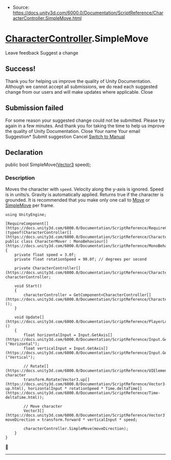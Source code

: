 * Source: https://docs.unity3d.com/6000.0/Documentation/ScriptReference/CharacterController.SimpleMove.html

#  [CharacterController](https://docs.unity3d.com/6000.0/Documentation/ScriptReference/CharacterController.html).SimpleMove
Leave feedback
Suggest a change
## Success!
Thank you for helping us improve the quality of Unity Documentation. Although we cannot accept all submissions, we do read each suggested change from our users and will make updates where applicable.
Close
## Submission failed
For some reason your suggested change could not be submitted. Please <a>try again</a> in a few minutes. And thank you for taking the time to help us improve the quality of Unity Documentation.
Close
Your name Your email Suggestion* Submit suggestion
Cancel
[Switch to Manual](https://docs.unity3d.com/6000.0/Documentation/Manual/class-CharacterController.html "Go to CharacterController Component in the Manual")
## Declaration
public bool SimpleMove([Vector3](https://docs.unity3d.com/6000.0/Documentation/ScriptReference/Vector3.html) speed); 
### Description
Moves the character with `speed`.
Velocity along the y-axis is ignored. Speed is in units/s. Gravity is automatically applied. Returns true if the character is grounded. It is recommended that you make only one call to [Move](https://docs.unity3d.com/6000.0/Documentation/ScriptReference/CharacterController.Move.html) or [SimpleMove](https://docs.unity3d.com/6000.0/Documentation/ScriptReference/CharacterController.SimpleMove.html) per frame.
```
using UnityEngine;
        
[RequireComponent[](https://docs.unity3d.com/6000.0/Documentation/ScriptReference/RequireComponent.html)(typeof(CharacterController[](https://docs.unity3d.com/6000.0/Documentation/ScriptReference/CharacterController.html)))]
public class CharacterMover : MonoBehaviour[](https://docs.unity3d.com/6000.0/Documentation/ScriptReference/MonoBehaviour.html)
{
    private float speed = 3.0f;
    private float rotationSpeed = 90.0f; // degrees per second
        
    private CharacterController[](https://docs.unity3d.com/6000.0/Documentation/ScriptReference/CharacterController.html) characterController;
        
    void Start()
    {
        characterController = GetComponent<CharacterController[](https://docs.unity3d.com/6000.0/Documentation/ScriptReference/CharacterController.html)>();
    }
        
    void Update[](https://docs.unity3d.com/6000.0/Documentation/ScriptReference/PlayerLoop.Update.html)()
    {
        float horizontalInput = Input.GetAxis[](https://docs.unity3d.com/6000.0/Documentation/ScriptReference/Input.GetAxis.html)("Horizontal");
        float verticalInput = Input.GetAxis[](https://docs.unity3d.com/6000.0/Documentation/ScriptReference/Input.GetAxis.html)("Vertical");
        
        // Rotate[](https://docs.unity3d.com/6000.0/Documentation/ScriptReference/UIElements.Rotate.html) character
        transform.Rotate(Vector3.up[](https://docs.unity3d.com/6000.0/Documentation/ScriptReference/Vector3-up.html), horizontalInput * rotationSpeed * Time.deltaTime[](https://docs.unity3d.com/6000.0/Documentation/ScriptReference/Time-deltaTime.html));
        
        // Move character
        Vector3[](https://docs.unity3d.com/6000.0/Documentation/ScriptReference/Vector3.html) moveDirection = transform.forward * verticalInput * speed;
        
        characterController.SimpleMove(moveDirection);
    }
}

```

* * *
